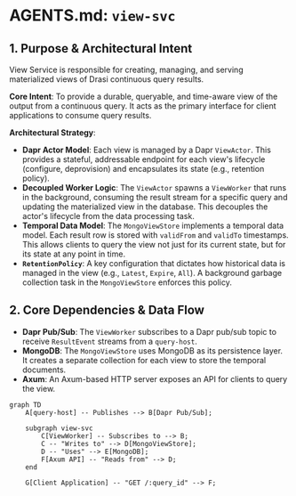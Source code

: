 # AGENTS.md: `view-svc`

## 1. Purpose & Architectural Intent

View Service is responsible for creating, managing, and serving materialized views of Drasi continuous query results.

**Core Intent**: To provide a durable, queryable, and time-aware view of the output from a continuous query. It acts as the primary interface for client applications to consume query results.

**Architectural Strategy**:
-   **Dapr Actor Model**: Each view is managed by a Dapr `ViewActor`. This provides a stateful, addressable endpoint for each view's lifecycle (configure, deprovision) and encapsulates its state (e.g., retention policy).
-   **Decoupled Worker Logic**: The `ViewActor` spawns a `ViewWorker` that runs in the background, consuming the result stream for a specific query and updating the materialized view in the database. This decouples the actor's lifecycle from the data processing task.
-   **Temporal Data Model**: The `MongoViewStore` implements a temporal data model. Each result row is stored with `validFrom` and `validTo` timestamps. This allows clients to query the view not just for its current state, but for its state at any point in time.
-   **`RetentionPolicy`**: A key configuration that dictates how historical data is managed in the view (e.g., `Latest`, `Expire`, `All`). A background garbage collection task in the `MongoViewStore` enforces this policy.

## 2. Core Dependencies & Data Flow

-   **Dapr Pub/Sub**: The `ViewWorker` subscribes to a Dapr pub/sub topic to receive `ResultEvent` streams from a `query-host`.
-   **MongoDB**: The `MongoViewStore` uses MongoDB as its persistence layer. It creates a separate collection for each view to store the temporal documents.
-   **Axum**: An Axum-based HTTP server exposes an API for clients to query the view.

```mermaid
graph TD
    A[query-host] -- Publishes --> B[Dapr Pub/Sub];
    
    subgraph view-svc
        C[ViewWorker] -- Subscribes to --> B;
        C -- "Writes to" --> D[MongoViewStore];
        D -- "Uses" --> E[MongoDB];
        F[Axum API] -- "Reads from" --> D;
    end

    G[Client Application] -- "GET /:query_id" --> F;
```
